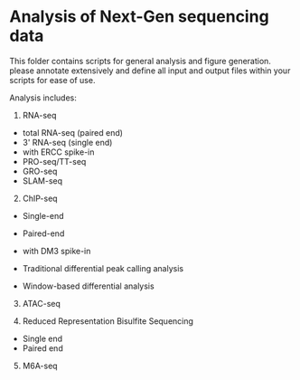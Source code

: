 # Analysis of Next-Gen sequencing data

This folder contains scripts for general analysis and figure generation. 
please annotate extensively and define all input and output files within your scripts for ease of use.

Analysis includes: 

1) RNA-seq
* total RNA-seq (paired end)
* 3' RNA-seq (single end) 
* with ERCC spike-in
* PRO-seq/TT-seq
* GRO-seq
* SLAM-seq


2. ChIP-seq 

* Single-end 

* Paired-end

* with DM3 spike-in

* Traditional differential peak calling analysis

* Window-based differential analysis


3. ATAC-seq


4. Reduced Representation Bisulfite Sequencing

* Single end 
* Paired end

5. M6A-seq 

